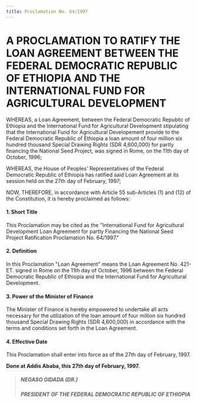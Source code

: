 ```yaml
---
title: Proclamation No. 64/1997
---
```


# A PROCLAMATION TO RATIFY THE LOAN AGREEMENT BETWEEN THE FEDERAL DEMOCRATIC REPUBLIC OF ETHIOPIA AND THE INTERNATIONAL FUND FOR AGRICULTURAL DEVELOPMENT

WHEREAS, a Loan Agreement, between the Federal Democratic Republic of Ethiopia and the International Fund for Agricultural Development stipulating that the International Fund for Agricultural Developement provide to the Federal Democratic Republic of Ethiopia a loan amount of four million six hundred thousand Special Drawing Rights (SDR 4,600,000) for partly financing the National Seed Project, was signed in Rome, on the 11th day of October, 1996;

WHEREAS, the House of Peoples' Representatives of the Federal Democratic Republic of Ethiopia has ratified said Loan Agreement at its session held on the 27th day of February, 1997;

NOW, THEREFORE, in accordance with Article 55 sub-Articles (1) and (12) of the Constitution, it is hereby proclaimed as follows:

#### 1. Short Title

This Proclamation may be cited as the "International Fund for Agricultural Development Loan Agreement for partly Financing the National Seed Project Ratification Proclamation No. 64/1997."

#### 2. Definition

In this Proclamation "Loan Agreement" means the Loan Agreement No. 421-ET. signed in Rome on the 11th day of October, 1996 between the Federal Democratic Republic of Ethiopia and the International Fund for Agricultural Development.

#### 3. Power of the Minister of Finance

The Minister of Finance is hereby empowered to undertake all acts necessary for the utilization of the loan amount of four million six hundred thousand Special Drawing Rights (SDR 4,600,000) in accordance with the terms and conditions set forth in the Loan Agreement.

#### 4. Effective Date

This Proclamation shall enter into force as of the 27th day of February, 1997.

**Done at Addis Ababa, this 27th day of February, 1997.**

> ##### NEGASO GIDADA (DR.)
>
> ##### PRESIDENT OF THE FEDERAL DEMOCRATIC REPUBLIC OF ETHIOPIA